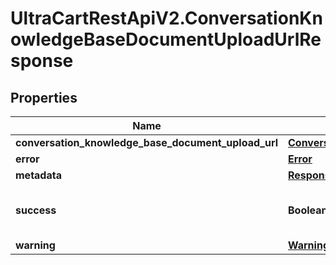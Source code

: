 # UltraCartRestApiV2.ConversationKnowledgeBaseDocumentUploadUrlResponse

## Properties
Name | Type | Description | Notes
------------ | ------------- | ------------- | -------------
**conversation_knowledge_base_document_upload_url** | [**ConversationKnowledgeBaseDocumentUploadUrl**](ConversationKnowledgeBaseDocumentUploadUrl.md) |  | [optional] 
**error** | [**Error**](Error.md) |  | [optional] 
**metadata** | [**ResponseMetadata**](ResponseMetadata.md) |  | [optional] 
**success** | **Boolean** | Indicates if API call was successful | [optional] 
**warning** | [**Warning**](Warning.md) |  | [optional] 


